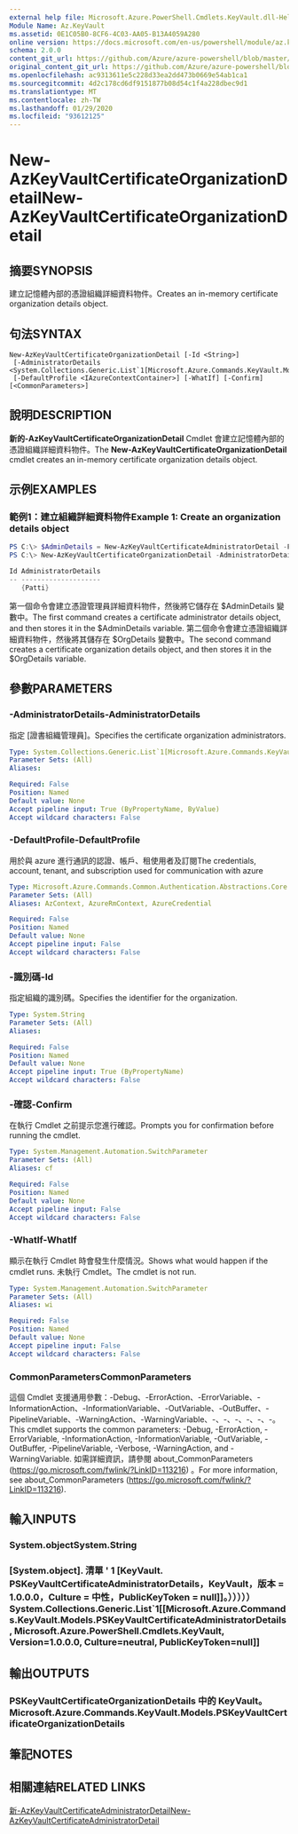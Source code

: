 ```yaml
---
external help file: Microsoft.Azure.PowerShell.Cmdlets.KeyVault.dll-Help.xml
Module Name: Az.KeyVault
ms.assetid: 0E1C05B0-8CF6-4C03-AA05-B13A4059A280
online version: https://docs.microsoft.com/en-us/powershell/module/az.keyvault/new-azkeyvaultcertificateorganizationdetail
schema: 2.0.0
content_git_url: https://github.com/Azure/azure-powershell/blob/master/src/KeyVault/KeyVault/help/New-AzKeyVaultCertificateOrganizationDetail.md
original_content_git_url: https://github.com/Azure/azure-powershell/blob/master/src/KeyVault/KeyVault/help/New-AzKeyVaultCertificateOrganizationDetail.md
ms.openlocfilehash: ac9313611e5c228d33ea2dd473b0669e54ab1ca1
ms.sourcegitcommit: 4d2c178cd6df9151877b08d54c1f4a228dbec9d1
ms.translationtype: MT
ms.contentlocale: zh-TW
ms.lasthandoff: 01/29/2020
ms.locfileid: "93612125"
---
```

# <span data-ttu-id="7da7c-101">New-AzKeyVaultCertificateOrganizationDetail</span><span class="sxs-lookup"><span data-stu-id="7da7c-101">New-AzKeyVaultCertificateOrganizationDetail</span></span>

## <span data-ttu-id="7da7c-102">摘要</span><span class="sxs-lookup"><span data-stu-id="7da7c-102">SYNOPSIS</span></span>
<span data-ttu-id="7da7c-103">建立記憶體內部的憑證組織詳細資料物件。</span><span class="sxs-lookup"><span data-stu-id="7da7c-103">Creates an in-memory certificate organization details object.</span></span>

## <span data-ttu-id="7da7c-104">句法</span><span class="sxs-lookup"><span data-stu-id="7da7c-104">SYNTAX</span></span>

```
New-AzKeyVaultCertificateOrganizationDetail [-Id <String>]
 [-AdministratorDetails <System.Collections.Generic.List`1[Microsoft.Azure.Commands.KeyVault.Models.PSKeyVaultCertificateAdministratorDetails]>]
 [-DefaultProfile <IAzureContextContainer>] [-WhatIf] [-Confirm] [<CommonParameters>]
```

## <span data-ttu-id="7da7c-105">說明</span><span class="sxs-lookup"><span data-stu-id="7da7c-105">DESCRIPTION</span></span>
<span data-ttu-id="7da7c-106">**新的-AzKeyVaultCertificateOrganizationDetail** Cmdlet 會建立記憶體內部的憑證組織詳細資料物件。</span><span class="sxs-lookup"><span data-stu-id="7da7c-106">The **New-AzKeyVaultCertificateOrganizationDetail** cmdlet creates an in-memory certificate organization details object.</span></span>

## <span data-ttu-id="7da7c-107">示例</span><span class="sxs-lookup"><span data-stu-id="7da7c-107">EXAMPLES</span></span>

### <span data-ttu-id="7da7c-108">範例1：建立組織詳細資料物件</span><span class="sxs-lookup"><span data-stu-id="7da7c-108">Example 1: Create an organization details object</span></span>
```powershell
PS C:\> $AdminDetails = New-AzKeyVaultCertificateAdministratorDetail -FirstName "Patti" -LastName "Fuller" -EmailAddress "Patti.Fuller@contoso.com" -PhoneNumber "1234567890"
PS C:\> New-AzKeyVaultCertificateOrganizationDetail -AdministratorDetails $AdminDetails

Id AdministratorDetails
-- --------------------
   {Patti}
```

<span data-ttu-id="7da7c-109">第一個命令會建立憑證管理員詳細資料物件，然後將它儲存在 $AdminDetails 變數中。</span><span class="sxs-lookup"><span data-stu-id="7da7c-109">The first command creates a certificate administrator details object, and then stores it in the $AdminDetails variable.</span></span>
<span data-ttu-id="7da7c-110">第二個命令會建立憑證組織詳細資料物件，然後將其儲存在 $OrgDetails 變數中。</span><span class="sxs-lookup"><span data-stu-id="7da7c-110">The second command creates a certificate organization details object, and then stores it in the $OrgDetails variable.</span></span>

## <span data-ttu-id="7da7c-111">參數</span><span class="sxs-lookup"><span data-stu-id="7da7c-111">PARAMETERS</span></span>

### <span data-ttu-id="7da7c-112">-AdministratorDetails</span><span class="sxs-lookup"><span data-stu-id="7da7c-112">-AdministratorDetails</span></span>
<span data-ttu-id="7da7c-113">指定 [證書組織管理員]。</span><span class="sxs-lookup"><span data-stu-id="7da7c-113">Specifies the certificate organization administrators.</span></span>

```yaml
Type: System.Collections.Generic.List`1[Microsoft.Azure.Commands.KeyVault.Models.PSKeyVaultCertificateAdministratorDetails]
Parameter Sets: (All)
Aliases:

Required: False
Position: Named
Default value: None
Accept pipeline input: True (ByPropertyName, ByValue)
Accept wildcard characters: False
```

### <span data-ttu-id="7da7c-114">-DefaultProfile</span><span class="sxs-lookup"><span data-stu-id="7da7c-114">-DefaultProfile</span></span>
<span data-ttu-id="7da7c-115">用於與 azure 進行通訊的認證、帳戶、租使用者及訂閱</span><span class="sxs-lookup"><span data-stu-id="7da7c-115">The credentials, account, tenant, and subscription used for communication with azure</span></span>

```yaml
Type: Microsoft.Azure.Commands.Common.Authentication.Abstractions.Core.IAzureContextContainer
Parameter Sets: (All)
Aliases: AzContext, AzureRmContext, AzureCredential

Required: False
Position: Named
Default value: None
Accept pipeline input: False
Accept wildcard characters: False
```

### <span data-ttu-id="7da7c-116">-識別碼</span><span class="sxs-lookup"><span data-stu-id="7da7c-116">-Id</span></span>
<span data-ttu-id="7da7c-117">指定組織的識別碼。</span><span class="sxs-lookup"><span data-stu-id="7da7c-117">Specifies the identifier for the organization.</span></span>

```yaml
Type: System.String
Parameter Sets: (All)
Aliases:

Required: False
Position: Named
Default value: None
Accept pipeline input: True (ByPropertyName)
Accept wildcard characters: False
```

### <span data-ttu-id="7da7c-118">-確認</span><span class="sxs-lookup"><span data-stu-id="7da7c-118">-Confirm</span></span>
<span data-ttu-id="7da7c-119">在執行 Cmdlet 之前提示您進行確認。</span><span class="sxs-lookup"><span data-stu-id="7da7c-119">Prompts you for confirmation before running the cmdlet.</span></span>

```yaml
Type: System.Management.Automation.SwitchParameter
Parameter Sets: (All)
Aliases: cf

Required: False
Position: Named
Default value: None
Accept pipeline input: False
Accept wildcard characters: False
```

### <span data-ttu-id="7da7c-120">-WhatIf</span><span class="sxs-lookup"><span data-stu-id="7da7c-120">-WhatIf</span></span>
<span data-ttu-id="7da7c-121">顯示在執行 Cmdlet 時會發生什麼情況。</span><span class="sxs-lookup"><span data-stu-id="7da7c-121">Shows what would happen if the cmdlet runs.</span></span>
<span data-ttu-id="7da7c-122">未執行 Cmdlet。</span><span class="sxs-lookup"><span data-stu-id="7da7c-122">The cmdlet is not run.</span></span>

```yaml
Type: System.Management.Automation.SwitchParameter
Parameter Sets: (All)
Aliases: wi

Required: False
Position: Named
Default value: None
Accept pipeline input: False
Accept wildcard characters: False
```

### <span data-ttu-id="7da7c-123">CommonParameters</span><span class="sxs-lookup"><span data-stu-id="7da7c-123">CommonParameters</span></span>
<span data-ttu-id="7da7c-124">這個 Cmdlet 支援通用參數：-Debug、-ErrorAction、-ErrorVariable、-InformationAction、-InformationVariable、-OutVariable、-OutBuffer、-PipelineVariable、-WarningAction、-WarningVariable、-、-、-、-、-、-。</span><span class="sxs-lookup"><span data-stu-id="7da7c-124">This cmdlet supports the common parameters: -Debug, -ErrorAction, -ErrorVariable, -InformationAction, -InformationVariable, -OutVariable, -OutBuffer, -PipelineVariable, -Verbose, -WarningAction, and -WarningVariable.</span></span> <span data-ttu-id="7da7c-125">如需詳細資訊，請參閱 about_CommonParameters (https://go.microsoft.com/fwlink/?LinkID=113216) 。</span><span class="sxs-lookup"><span data-stu-id="7da7c-125">For more information, see about_CommonParameters (https://go.microsoft.com/fwlink/?LinkID=113216).</span></span>

## <span data-ttu-id="7da7c-126">輸入</span><span class="sxs-lookup"><span data-stu-id="7da7c-126">INPUTS</span></span>

### <span data-ttu-id="7da7c-127">System.object</span><span class="sxs-lookup"><span data-stu-id="7da7c-127">System.String</span></span>

### <span data-ttu-id="7da7c-128">[System.object]. 清單 ' 1 [KeyVault. PSKeyVaultCertificateAdministratorDetails，KeyVault，版本 = 1.0.0.0，Culture = 中性，PublicKeyToken = null]]。）））））</span><span class="sxs-lookup"><span data-stu-id="7da7c-128">System.Collections.Generic.List\`1[[Microsoft.Azure.Commands.KeyVault.Models.PSKeyVaultCertificateAdministratorDetails, Microsoft.Azure.PowerShell.Cmdlets.KeyVault, Version=1.0.0.0, Culture=neutral, PublicKeyToken=null]]</span></span>

## <span data-ttu-id="7da7c-129">輸出</span><span class="sxs-lookup"><span data-stu-id="7da7c-129">OUTPUTS</span></span>

### <span data-ttu-id="7da7c-130">PSKeyVaultCertificateOrganizationDetails 中的 KeyVault。</span><span class="sxs-lookup"><span data-stu-id="7da7c-130">Microsoft.Azure.Commands.KeyVault.Models.PSKeyVaultCertificateOrganizationDetails</span></span>

## <span data-ttu-id="7da7c-131">筆記</span><span class="sxs-lookup"><span data-stu-id="7da7c-131">NOTES</span></span>

## <span data-ttu-id="7da7c-132">相關連結</span><span class="sxs-lookup"><span data-stu-id="7da7c-132">RELATED LINKS</span></span>

[<span data-ttu-id="7da7c-133">新-AzKeyVaultCertificateAdministratorDetail</span><span class="sxs-lookup"><span data-stu-id="7da7c-133">New-AzKeyVaultCertificateAdministratorDetail</span></span>](./New-AzKeyVaultCertificateAdministratorDetail.md)

